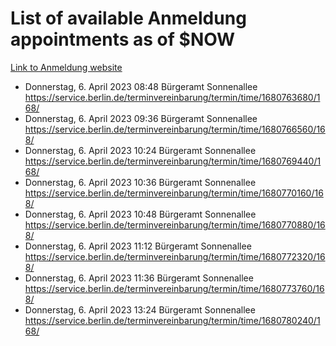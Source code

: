 # List of available Anmeldung appointments as of $NOW
[Link to Anmeldung website](https://service.berlin.de/terminvereinbarung/termin/tag.php?termin=1&anliegen[]=120686&dienstleisterlist=122210,122217,327316,122219,327312,122227,327314,122231,327346,122243,327348,122254,122252,329742,122260,329745,122262,329748,122271,327278,122273,327274,122277,327276,330436,122280,327294,122282,327290,122284,327292,122291,327270,122285,327266,122286,327264,122296,327268,150230,329760,122297,327286,122294,327284,122312,329763,122314,329775,122304,327330,122311,327334,122309,327332,317869,122281,327352,122279,329772,122283,122276,327324,122274,327326,122267,329766,122246,327318,122251,327320,122257,327322,122208,327298,122226,327300&herkunft=http%3A%2F%2Fservice.berlin.de%2Fdienstleistung%2F120686%2F)
- Donnerstag, 6. April 2023 08:48 Bürgeramt Sonnenallee https://service.berlin.de/terminvereinbarung/termin/time/1680763680/168/
- Donnerstag, 6. April 2023 09:36 Bürgeramt Sonnenallee https://service.berlin.de/terminvereinbarung/termin/time/1680766560/168/
- Donnerstag, 6. April 2023 10:24 Bürgeramt Sonnenallee https://service.berlin.de/terminvereinbarung/termin/time/1680769440/168/
- Donnerstag, 6. April 2023 10:36 Bürgeramt Sonnenallee https://service.berlin.de/terminvereinbarung/termin/time/1680770160/168/
- Donnerstag, 6. April 2023 10:48 Bürgeramt Sonnenallee https://service.berlin.de/terminvereinbarung/termin/time/1680770880/168/
- Donnerstag, 6. April 2023 11:12 Bürgeramt Sonnenallee https://service.berlin.de/terminvereinbarung/termin/time/1680772320/168/
- Donnerstag, 6. April 2023 11:36 Bürgeramt Sonnenallee https://service.berlin.de/terminvereinbarung/termin/time/1680773760/168/
- Donnerstag, 6. April 2023 13:24 Bürgeramt Sonnenallee https://service.berlin.de/terminvereinbarung/termin/time/1680780240/168/
